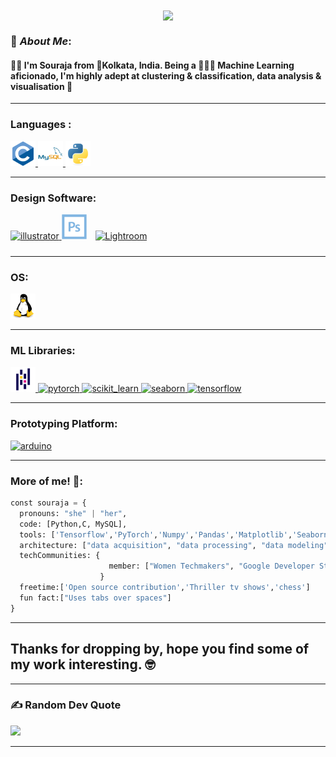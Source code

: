 
<div align="center">
<img src="https://rishavanand.github.io/static/images/greetings.gif" align="center" style="width: 60%" />
</div>  




### 💫 *About Me*:
<h4 align="left" >👯‍♀️ I'm Souraja from 📍Kolkata, India. Being a 👩🏻‍💻 Machine Learning aficionado, I'm highly adept at clustering & classification, data analysis & visualisation 👀 </h4>

***

<p align="left">
</p>


<h3 align="left"> Languages :</h3>
 <p align="left"><a href="https://www.cprogramming.com/" target="_blank" rel="noreferrer"> <img src="https://raw.githubusercontent.com/devicons/devicon/master/icons/c/c-original.svg" alt="c" width="40" height="40"/> </a> <a href="https://www.mysql.com/" target="_blank" rel="noreferrer"> <img src="https://raw.githubusercontent.com/devicons/devicon/master/icons/mysql/mysql-original-wordmark.svg" alt="mysql" width="40" height="40"/> </a> <a href="https://www.python.org" target="_blank" rel="noreferrer"> <img src="https://raw.githubusercontent.com/devicons/devicon/master/icons/python/python-original.svg" alt="python" width="40" height="40"/> </a> </p>
 
***

<h3 align="left">Design Software:</h3>
<p align="left"> <a href="https://www.adobe.com/in/products/illustrator.html" target="_blank" rel="noreferrer"> <img src="https://www.vectorlogo.zone/logos/adobe_illustrator/adobe_illustrator-icon.svg" alt="illustrator" width="40" height="40"/> </a> <a href="https://www.photoshop.com/en" target="_blank" rel="noreferrer"> <img src="https://raw.githubusercontent.com/devicons/devicon/master/icons/photoshop/photoshop-line.svg" alt="photoshop" width="40" height="40"/></a>
<a href="https://www.adobe.com/products/photoshop-lightroom.html" target="_blank"><img style="margin: 10px" src="https://profilinator.rishav.dev/skills-assets/lightroom.png" alt="Lightroom" height="40" /></a></p>  

***

<h3 align="left">OS:</h3>
<p align="left"><a href="https://www.linux.org/" target="_blank" rel="noreferrer"> <img src="https://raw.githubusercontent.com/devicons/devicon/master/icons/linux/linux-original.svg" alt="linux" width="40" height="40"/> </a></p> 

***

<h3 align="left">ML Libraries:</h3>
<p align="left"><a href="https://pandas.pydata.org/" target="_blank" rel="noreferrer"> <img src="https://raw.githubusercontent.com/devicons/devicon/2ae2a900d2f041da66e950e4d48052658d850630/icons/pandas/pandas-original.svg" alt="pandas" width="40" height="40"/> </a> <a href="https://pytorch.org/" target="_blank" rel="noreferrer"> <img src="https://www.vectorlogo.zone/logos/pytorch/pytorch-icon.svg" alt="pytorch" width="40" height="40"/> </a> <a href="https://scikit-learn.org/" target="_blank" rel="noreferrer"> <img src="https://upload.wikimedia.org/wikipedia/commons/0/05/Scikit_learn_logo_small.svg" alt="scikit_learn" width="40" height="40"/> </a> <a href="https://seaborn.pydata.org/" target="_blank" rel="noreferrer"> <img src="https://seaborn.pydata.org/_images/logo-mark-lightbg.svg" alt="seaborn" width="40" height="40"/> </a> <a href="https://www.tensorflow.org" target="_blank" rel="noreferrer"> <img src="https://www.vectorlogo.zone/logos/tensorflow/tensorflow-icon.svg" alt="tensorflow" width="40" height="40"/> </a> </p>

***

<h3 align="left">Prototyping Platform:</h3>
<p align="left"> <a href="https://www.arduino.cc/" target="_blank" rel="noreferrer"> <img src="https://cdn.worldvectorlogo.com/logos/arduino-1.svg" alt="arduino" width="40" height="40"/> </a></p>

***

<h3 align="left">More of me! 🍕:</h3>

```python
const souraja = {
  pronouns: "she" | "her",
  code: [Python,C, MySQL],
  tools: ['Tensorflow','PyTorch','Numpy','Pandas','Matplotlib','Seaborn','Scikit-Learn','Jupyter Notebook','VS Code'],
  architecture: ["data acquisition", "data processing", "data modeling", "execution", "deployment"],
  techCommunities: {
                      member: ["Women Techmakers", "Google Developer Students Club HIT"]
                    }
  freetime:['Open source contribution','Thriller tv shows','chess']
  fun fact:["Uses tabs over spaces"]
}
```

***


<h2 align="left" >Thanks for dropping by, hope you find some of my work interesting. 🤓</h2>


***

### ✍️ Random Dev Quote
![](https://quotes-github-readme.vercel.app/api?type=horizontal&theme=gruvbox)


---


<!-- Proudly created with GPRM ( https://gprm.itsvg.in ) -->







<!--
**souraja/souraja** is a ✨ _special_ ✨ repository because its `README.md` (this file) appears on your GitHub profile.

-->
